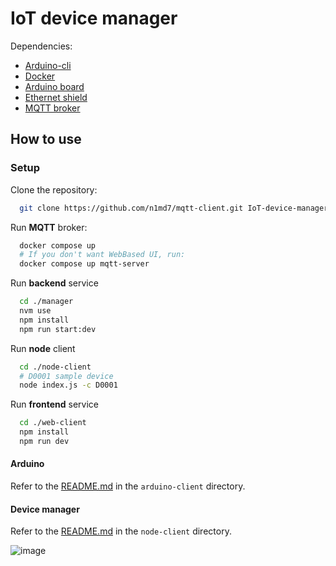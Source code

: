 # IoT device manager

Dependencies:
- [Arduino-cli](https://arduino.github.io/arduino-cli/latest/installation/)
- [Docker](https://docs.docker.com/engine/install/)
- [Arduino board](https://store.arduino.cc/arduino-mega-2560-rev3)
- [Ethernet shield](https://store.arduino.cc/arduino-ethernet-shield-2)
- [MQTT broker](https://mosquitto.org/download/)


## How to use

### Setup

Clone the repository:

```bash
  git clone https://github.com/n1md7/mqtt-client.git IoT-device-manager
```
 
Run **MQTT** broker:

```bash
  docker compose up
  # If you don't want WebBased UI, run:
  docker compose up mqtt-server
```

Run **backend** service

```bash
  cd ./manager
  nvm use
  npm install
  npm run start:dev
```

Run **node** client
```bash
  cd ./node-client
  # D0001 sample device
  node index.js -c D0001
```
Run **frontend** service

```bash
  cd ./web-client
  npm install
  npm run dev
```

#### Arduino
Refer to the [README.md](arduino-client/README.md) in the `arduino-client` directory.

#### Device manager
Refer to the [README.md](node-client/README.md) in the `node-client` directory.


![image](https://github.com/n1md7/IoT-Device-Manager/assets/6734058/959ec731-b737-42c7-8736-18180dfe1587)

